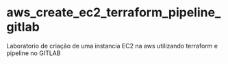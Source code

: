 # aws_create_ec2_terraform_pipeline_gitlab
Laboratorio de criação de uma instancia EC2 na aws utilizando terraform e pipeline no GITLAB
